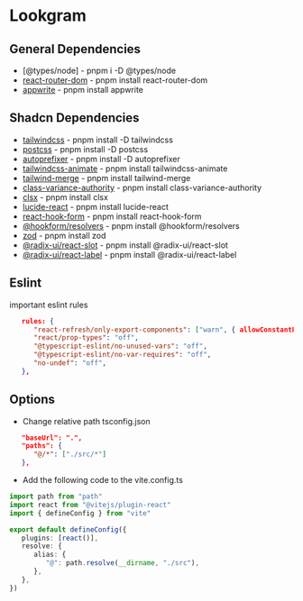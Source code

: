 # Lookgram

## General Dependencies

-  [@types/node] - pnpm i -D @types/node
-  [react-router-dom](https://reactrouter.com/en/6.22.1) - pnpm install react-router-dom
-  [appwrite](https://appwrite.io/) - pnpm install appwrite

## Shadcn Dependencies

-  [tailwindcss](https://tailwindcss.com/) - pnpm install -D tailwindcss
-  [postcss](https://postcss.org/) - pnpm install -D postcss
-  [autoprefixer](https://www.npmjs.com/package/autoprefixer) - pnpm install -D autoprefixer
-  [tailwindcss-animate](https://www.npmjs.com/package/tailwindcss-animate) - pnpm install tailwindcss-animate
-  [tailwind-merge](https://www.npmjs.com/package/tailwind-merge) - pnpm install tailwind-merge
-  [class-variance-authority](https://cva.style/docs) - pnpm install class-variance-authority
-  [clsx](https://www.npmjs.com/package/clsx) - pnpm install clsx
-  [lucide-react](https://www.npmjs.com/package/lucide-react) - pnpm install lucide-react
-  [react-hook-form](https://www.npmjs.com/package/react-hook-form) - pnpm install react-hook-form
-  [@hookform/resolvers](https://www.npmjs.com/package/@hookform/resolvers) - pnpm install @hookform/resolvers
-  [zod](https://www.npmjs.com/package/zod) - pnpm install zod
-  [@radix-ui/react-slot](https://www.npmjs.com/package/@radix-ui/react-slot) - pnpm install @radix-ui/react-slot
-  [@radix-ui/react-label](https://www.npmjs.com/package/@radix-ui/react-label) - pnpm install @radix-ui/react-label

## Eslint

important eslint rules

```json
   rules: {
      "react-refresh/only-export-components": ["warn", { allowConstantExport: true }],
      "react/prop-types": "off",
      "@typescript-eslint/no-unused-vars": "off",
      "@typescript-eslint/no-var-requires": "off",
      "no-undef": "off",
   },
```

## Options

-  Change relative path tsconfig.json

```json
   "baseUrl": ".",
   "paths": {
      "@/*": ["./src/*"]
   },
```

-  Add the following code to the vite.config.ts

```ts
import path from "path"
import react from "@vitejs/plugin-react"
import { defineConfig } from "vite"

export default defineConfig({
   plugins: [react()],
   resolve: {
      alias: {
         "@": path.resolve(__dirname, "./src"),
      },
   },
})
```
